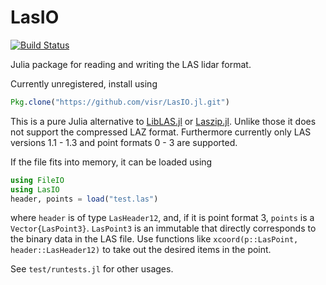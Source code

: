 # LasIO

[![Build Status](https://travis-ci.org/visr/LasIO.jl.svg?branch=master)](https://travis-ci.org/visr/LasIO.jl)

Julia package for reading and writing the LAS lidar format.

Currently unregistered, install using
```julia
Pkg.clone("https://github.com/visr/LasIO.jl.git")
```

This is a pure Julia alternative to [LibLAS.jl](https://github.com/visr/LibLAS.jl) or [Laszip.jl](https://github.com/joa-quim/Laszip.jl). Unlike those it does not support the compressed LAZ format. Furthermore currently only LAS versions 1.1 - 1.3 and point formats 0 - 3 are supported.

If the file fits into memory, it can be loaded using

```julia
using FileIO
using LasIO
header, points = load("test.las")
```

where `header` is of type `LasHeader12`, and, if it is point format 3, `points` is a `Vector{LasPoint3}`. `LasPoint3` is an immutable that directly corresponds to the binary data in the LAS file. Use functions like `xcoord(p::LasPoint, header::LasHeader12)` to take out the desired items in the point.

See `test/runtests.jl` for other usages.
